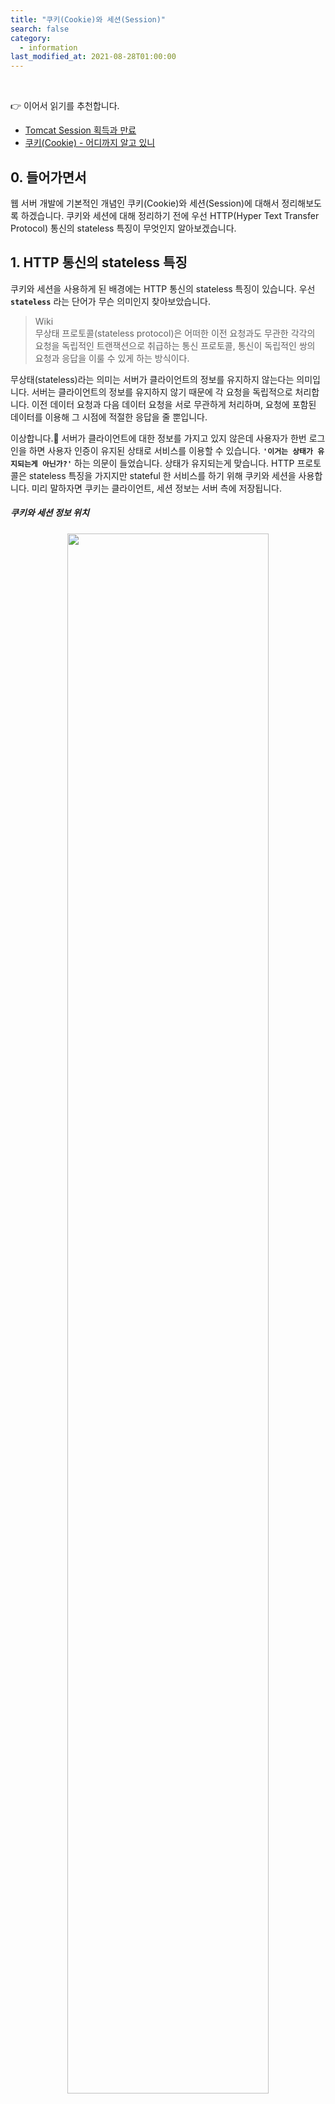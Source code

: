 ```yaml
---
title: "쿠키(Cookie)와 세션(Session)"
search: false
category:
  - information
last_modified_at: 2021-08-28T01:00:00
---
```


<br>

👉 이어서 읽기를 추천합니다.
- [Tomcat Session 획득과 만료][tomcat-session-management-link]
- [쿠키(Cookie) - 어디까지 알고 있니][cookie-attributes-link]

## 0. 들어가면서
웹 서버 개발에 기본적인 개념인 쿠키(Cookie)와 세션(Session)에 대해서 정리해보도록 하겠습니다. 
쿠키와 세션에 대해 정리하기 전에 우선 HTTP(Hyper Text Transfer Protocol) 통신의 stateless 특징이 무엇인지 알아보겠습니다.

## 1. HTTP 통신의 stateless 특징
쿠키와 세션을 사용하게 된 배경에는 HTTP 통신의 stateless 특징이 있습니다. 
우선 **`stateless`** 라는 단어가 무슨 의미인지 찾아보았습니다. 

> Wiki<br>
> 무상태 프로토콜(stateless protocol)은 어떠한 이전 요청과도 무관한 각각의 요청을 독립적인 트랜잭션으로 취급하는 통신 프로토콜, 
> 통신이 독립적인 쌍의 요청과 응답을 이룰 수 있게 하는 방식이다.

무상태(stateless)라는 의미는 서버가 클라이언트의 정보를 유지하지 않는다는 의미입니다. 
서버는 클라이언트의 정보를 유지하지 않기 때문에 각 요청을 독립적으로 처리합니다. 
이전 데이터 요청과 다음 데이터 요청을 서로 무관하게 처리하며, 요청에 포함된 데이터를 이용해 그 시점에 적절한 응답을 줄 뿐입니다. 

이상합니다.🤨 
서버가 클라이언트에 대한 정보를 가지고 있지 않은데 사용자가 한번 로그인을 하면 사용자 인증이 유지된 상태로 서비스를 이용할 수 있습니다. 
**`'이거는 상태가 유지되는게 아닌가?'`** 하는 의문이 들었습니다. 
상태가 유지되는게 맞습니다. 
HTTP 프로토콜은 stateless 특징을 가지지만 stateful 한 서비스를 하기 위해 쿠키와 세션을 사용합니다. 
미리 말하자면 쿠키는 클라이언트, 세션 정보는 서버 측에 저장됩니다.

##### 쿠키와 세션 정보 위치

<p align="center"><img src="/images/cookie-and-session-1.JPG" width="80%"></p>

### 1.1. Stateless 서버의 장점
Stateful 한 서비스를 제공할거면 stateful 특징을 가지는 통신 방식을 사용하면 되는데 굳이 HTTP 통신을 사용하는 것일까요. 
Stateless 특징은 스케일링(scaling)이 자유롭다는 장점이 있습니다. 
아래 이미지와 설명을 통해 이해를 돕도록 하겠습니다. 

##### Stateful 서버 scale out
1. 사용자 A가 로그인을 하면 사용자에 대한 정보가 서버에 저장됩니다.
1. 사용자가 늘어나 트래픽 증가합니다.
1. 서버의 스케일 아웃이 발생되었으나 기존 서버의 메모리는 복제되지 않습니다.
1. 사용자 A가 새로 생긴 서버로 요청하는 경우 사용자 정보가 없으므로 정상 응답이 불가능합니다.

<p align="center"><img src="/images/cookie-and-session-2.gif" width="80%"></p>

##### Stateless 서버 scale out
1. 사용자 A가 로그인을 하면 사용자에 대한 정보가 외부 저장소에 저장됩니다.
1. 사용자가 늘어나 트래픽 증가합니다.
1. 서버의 스케일 아웃이 발생됩니다.
1. 사용자 A가 새로 생긴 서버로 요청하는 경우 정상 응답이 가능합니다.

<p align="center"><img src="/images/cookie-and-session-3.gif" width="80%"></p>

## 2. 쿠키(Cookie)

> 웹 사이트에 접속할 때 생성되는 정보를 담은 임시 파일

사용자 PC에 사용자에 대한 정보를 저장하기 위한 임시 파일입니다. 
Key-Value 형태로 사용자에 대한 정보가 저장됩니다. 
이후 서버로 요청을 보낼 때 쿠키 정보를 함께 보내고, 응답 받을 때 함께 전달받아 사용자의 상태 정보를 이어나갑니다. 

### 2.1. 쿠키의 구성 요소
- 이름 - 각각의 쿠키를 구별하는 데 사용되는 이름
- 값 - 쿠키의 이름과 관련된 값
- 유효시간 - 쿠키의 유지시간
- 도메인 - 쿠키를 전송할 도메인
- 경로 - 쿠키를 전송할 요청 경로

### 2.2. 쿠키의 특징
쿠키는 다음과 같은 특징을 가집니다.
- 이름, 값, 만료일(저장 기간 설정), 경로 정보로 구성되어 있습니다.
- 클라이언트는 총 300개 쿠키를 저장할 수 있습니다.
- 하나의 도메인 당 20개 쿠키를 가질 수 있습니다
- 하나의 쿠키는 4KB(=4096byte)까지 저장 가능합니다.

### 2.3. 쿠키의 동작 순서

<p align="center"><img src="/images/cookie-and-session-4.JPG" width="80%"></p>
<center>이미지 출처, 잔재미코딩님 블로그-쿠키(Cookie)와 세션(Session)</center><br>

1. 클라이언트가 페이지를 요청합니다.(사용자가 웹사이트 접근)
1. 웹 서버는 쿠키를 생성합니다.
1. 생성한 쿠키에 정보를 담아 클라이언트에게 전달합니다.(Response Header에 Set-Cookie 속성 사용)
1. 전달받은 쿠키는 클라이언트 PC에 저장됩니다. 
1. 이후 다시 서버에 요청할 때 요청과 쿠키를 함께 전달합니다.(브라우저에 의해 자동 처리)
1. 서버는 전달받은 쿠키를 이용하여 해당 요청을 처리하고 응답합니다.

### 2.4. 쿠키의 한계
쿠키는 다음과 같은 한계점이 존재합니다.
- 사용자 측에 저장되고 정보를 임의로 고쳐 사용할 수 있으므로 악용 가능합니다.
- 요청 정보는 가로채기 쉽기 때문에 보안에 취약합니다.

## 3. 세션(Session)
보안이 취약하다는 쿠키의 한계점을 극복하기 위해 사용합니다. 
쿠키를 기반으로 하여 동작하기는 하지만 사용자 정보를 클라이언트 측이 아닌 서버 측에서 관리한다는 점이 다릅니다. 
클라이언트는 서버로부터 서버에서 관리하고 있는 세션 정보를 찾기 위한 세션 ID만 전달받습니다. 
세션 정보를 저장하는 장소는 서버 메모리일수도 있지만 다중 서버 환경에서는 외부 저장소를 사용합니다.
[(관련 포스트, 다중 서버 환경에서 Session 공유법 (Sticky Session, Session Clustering, Inmemory DB))][multi-servers-env-blog-link]

### 3.1. 세션의 특징
세션은 다음과 같은 특징을 가집니다.
- 각 클라이언트에게 고유 ID를 부여합니다.
- 서버는 세션 ID로 클라이언트를 구분하고 클라이언트의 요구에 맞는 서비스를 제공합니다.
- 접속 시간에 제한을 두어 일정 시간 응답이 없다면 정보가 유지되지 않도록 설정 가능합니다.
- 클라이언트는 고유 ID만 가지고 있고 서버가 이에 대응하는 클라이언트 정보를 관리하므로 비교적으로 보안성이 좋습니다.

### 3.2. 세션 동작 순서

<p align="center"><img src="/images/cookie-and-session-5.JPG" width="80%"></p>
<center>이미지 출처, 잔재미코딩님 블로그-쿠키(Cookie)와 세션(Session)</center><br>

1. 클라이언트가 페이지를 요청합니다.(사용자가 웹사이트 접근)
1. 서버는 세션 ID를 만들고 해당 사용자의 정보를 세션 ID와 함께 저장합니다. 
1. 생성한 세션 ID를 쿠키에 담아 클라이언트에게 전달합니다.(Response Header에 Set-Cookie 속성 사용)
1. 전달받은 쿠키는 클라이언트 PC에 저장됩니다. 
1. 이후 다시 서버에 요청할 때 요청과 쿠키를 함께 전달합니다.(브라우저에 의해 자동 처리)
1. 서버는 전달받은 쿠키에 있는 세션 ID를 활용하여 해당 요청을 처리하고 응답합니다.

### 3.3. 세션의 한계
세션은 다음과 같은 한계점이 존재합니다.
- 사용자가 많아질수록 서버의 메모리를 많이 차지합니다.
- 동접자 수가 많은 경우 서버에 과부하를 주게 되므로 성능 저하의 요인이 됩니다. 

## 4. 쿠키와 세션의 차이점 요약

<p align="center"><img src="/images/cookie-and-session-6.JPG" width="80%"></p>
<center>표 출처, https://hahahoho5915.tistory.com/32</center><br>

#### REFERENCE
- [[Stateful/Stateless] Stateful vs. Stateless 서비스와 HTTP 및 REST][stateless-service-blog-link]
- [잔재미코딩님 블로그-쿠키(Cookie)와 세션(Session)][cookie-and-session-blogLink]
- <https://devuna.tistory.com/23>
- <https://junshock5.tistory.com/84>
- <https://hahahoho5915.tistory.com/32>
- <https://interconnection.tistory.com/74>

[multi-servers-env-blog-link]: https://junshock5.tistory.com/84
[stateless-service-blog-link]: https://5equal0.tistory.com/entry/StatefulStateless-Stateful-vs-Stateless-%EC%84%9C%EB%B9%84%EC%8A%A4%EC%99%80-HTTP-%EB%B0%8F-REST
[cookie-and-session-blogLink]: https://www.fun-coding.org/crawl_advance1.html#6.1.-%EC%BF%A0%ED%82%A4(cookie):-%EC%83%81%ED%83%9C-%EC%A0%95%EB%B3%B4%EB%A5%BC-%ED%81%B4%EB%9D%BC%EC%9D%B4%EC%96%B8%ED%8A%B8%EC%97%90-%EC%A0%80%EC%9E%A5%ED%95%98%EB%8A%94-%EB%B0%A9%EC%8B%9D

[tomcat-session-management-link]: https://junhyunny.github.io/information/server/tomcat-session-management/
[cookie-attributes-link]: https://junhyunny.github.io/information/security/cookie-attributes/